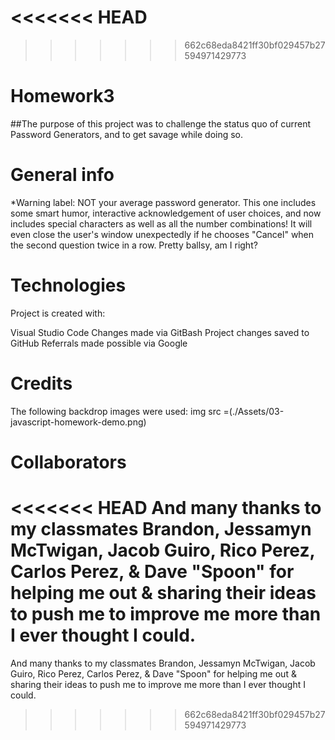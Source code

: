 <<<<<<< HEAD
=======

>>>>>>> 662c68eda8421ff30bf029457b27594971429773
# Homework3

##The purpose of this project was to challenge the status quo of current Password Generators, and to get savage while doing so.

# General info
*Warning label: NOT your average password generator. This one includes some smart humor, interactive acknowledgement of user choices, and now includes special characters as well as all the number combinations! It will even close the user's window unexpectedly if he chooses "Cancel" when the second question twice in a row. Pretty ballsy, am I right?



# Technologies
Project is created with:

Visual Studio Code
Changes made via GitBash
Project changes saved to GitHub
Referrals made possible via Google

# Credits
The following backdrop images were used: img src =(./Assets/03-javascript-homework-demo.png)


# Collaborators
<<<<<<< HEAD
And many thanks to  my classmates Brandon, Jessamyn McTwigan, Jacob Guiro, Rico Perez, Carlos Perez, & Dave "Spoon"  for helping me out & sharing their ideas to push me to improve me more than I ever thought I could.
=======
And many thanks to  my classmates Brandon, Jessamyn McTwigan, Jacob Guiro, Rico Perez, Carlos Perez, & Dave "Spoon"  for helping me out & sharing their ideas to push me to improve me more than I ever thought I could.
>>>>>>> 662c68eda8421ff30bf029457b27594971429773

